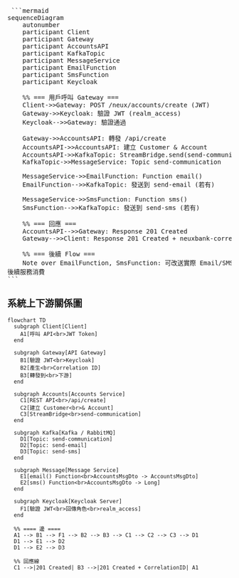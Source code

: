 <pre> ```mermaid
sequenceDiagram
    autonumber
    participant Client
    participant Gateway
    participant AccountsAPI
    participant KafkaTopic
    participant MessageService
    participant EmailFunction
    participant SmsFunction
    participant Keycloak

    %% === 用戶呼叫 Gateway ===
    Client->>Gateway: POST /neux/accounts/create (JWT)
    Gateway->>Keycloak: 驗證 JWT (realm_access)
    Keycloak-->>Gateway: 驗證通過

    Gateway->>AccountsAPI: 轉發 /api/create
    AccountsAPI->>AccountsAPI: 建立 Customer & Account
    AccountsAPI->>KafkaTopic: StreamBridge.send(send-communication)
    KafkaTopic->>MessageService: Topic send-communication

    MessageService->>EmailFunction: Function<AccountsMsgDto, AccountsMsgDto> email()
    EmailFunction-->>KafkaTopic: 發送到 send-email (若有)

    MessageService->>SmsFunction: Function<AccountsMsgDto, Long> sms()
    SmsFunction-->>KafkaTopic: 發送到 send-sms (若有)

    %% === 回應 ===
    AccountsAPI-->>Gateway: Response 201 Created
    Gateway-->>Client: Response 201 Created + neuxbank-correlation-id

    %% === 後續 Flow ===
    Note over EmailFunction, SmsFunction: 可改送實際 Email/SMS 或<br>後續服務消費
``` </pre>
## 系統上下游關係圖

```mermaid
flowchart TD
  subgraph Client[Client]
    A1[呼叫 API<br>JWT Token]
  end

  subgraph Gateway[API Gateway]
    B1[驗證 JWT<br>Keycloak]
    B2[產生<br>Correlation ID]
    B3[轉發到<br>下游]
  end

  subgraph Accounts[Accounts Service]
    C1[REST API<br>/api/create]
    C2[建立 Customer<br>& Account]
    C3[StreamBridge<br>send-communication]
  end

  subgraph Kafka[Kafka / RabbitMQ]
    D1[Topic: send-communication]
    D2[Topic: send-email]
    D3[Topic: send-sms]
  end

  subgraph Message[Message Service]
    E1[email() Function<br>AccountsMsgDto -> AccountsMsgDto]
    E2[sms() Function<br>AccountsMsgDto -> Long]
  end

  subgraph Keycloak[Keycloak Server]
    F1[驗證 JWT<br>回傳角色<br>realm_access]
  end

  %% ==== 邊 ====
  A1 --> B1 --> F1 --> B2 --> B3 --> C1 --> C2 --> C3 --> D1
  D1 --> E1 --> D2
  D1 --> E2 --> D3

  %% 回應線
  C1 -->|201 Created| B3 -->|201 Created + CorrelationID| A1

```
